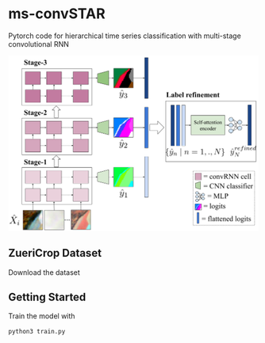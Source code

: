 # ms-convSTAR
Pytorch code for hierarchical time series classification with multi-stage convolutional RNN

<img src="https://github.com/0zgur0/ms-convSTAR/blob/master/imgs/model.png">


## ZueriCrop Dataset
Download the dataset

## Getting Started

Train the model with 
```bash
python3 train.py
```
